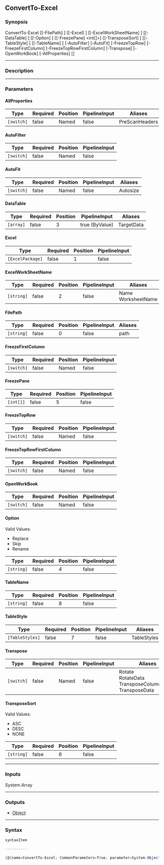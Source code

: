 ConvertTo-Excel
---------------

### Synopsis

ConvertTo-Excel [[-FilePath] <string>] [[-Excel] <ExcelPackage>] [[-ExcelWorkSheetName] <string>] [[-DataTable] <array>] [[-Option] <string>] [[-FreezePane] <int[]>] [[-TransposeSort] <string>] [[-TableStyle] <TableStyles>] [[-TableName] <string>] [-AutoFilter] [-AutoFit] [-FreezeTopRow] [-FreezeFirstColumn] [-FreezeTopRowFirstColumn] [-Transpose] [-OpenWorkBook] [-AllProperties] [<CommonParameters>]

---

### Description

---

### Parameters
#### **AllProperties**

|Type      |Required|Position|PipelineInput|Aliases       |
|----------|--------|--------|-------------|--------------|
|`[switch]`|false   |Named   |false        |PreScanHeaders|

#### **AutoFilter**

|Type      |Required|Position|PipelineInput|
|----------|--------|--------|-------------|
|`[switch]`|false   |Named   |false        |

#### **AutoFit**

|Type      |Required|Position|PipelineInput|Aliases |
|----------|--------|--------|-------------|--------|
|`[switch]`|false   |Named   |false        |Autosize|

#### **DataTable**

|Type     |Required|Position|PipelineInput |Aliases   |
|---------|--------|--------|--------------|----------|
|`[array]`|false   |3       |true (ByValue)|TargetData|

#### **Excel**

|Type            |Required|Position|PipelineInput|
|----------------|--------|--------|-------------|
|`[ExcelPackage]`|false   |1       |false        |

#### **ExcelWorkSheetName**

|Type      |Required|Position|PipelineInput|Aliases               |
|----------|--------|--------|-------------|----------------------|
|`[string]`|false   |2       |false        |Name<br/>WorksheetName|

#### **FilePath**

|Type      |Required|Position|PipelineInput|Aliases|
|----------|--------|--------|-------------|-------|
|`[string]`|false   |0       |false        |path   |

#### **FreezeFirstColumn**

|Type      |Required|Position|PipelineInput|
|----------|--------|--------|-------------|
|`[switch]`|false   |Named   |false        |

#### **FreezePane**

|Type     |Required|Position|PipelineInput|
|---------|--------|--------|-------------|
|`[int[]]`|false   |5       |false        |

#### **FreezeTopRow**

|Type      |Required|Position|PipelineInput|
|----------|--------|--------|-------------|
|`[switch]`|false   |Named   |false        |

#### **FreezeTopRowFirstColumn**

|Type      |Required|Position|PipelineInput|
|----------|--------|--------|-------------|
|`[switch]`|false   |Named   |false        |

#### **OpenWorkBook**

|Type      |Required|Position|PipelineInput|
|----------|--------|--------|-------------|
|`[switch]`|false   |Named   |false        |

#### **Option**

Valid Values:

* Replace
* Skip
* Rename

|Type      |Required|Position|PipelineInput|
|----------|--------|--------|-------------|
|`[string]`|false   |4       |false        |

#### **TableName**

|Type      |Required|Position|PipelineInput|
|----------|--------|--------|-------------|
|`[string]`|false   |8       |false        |

#### **TableStyle**

|Type           |Required|Position|PipelineInput|Aliases    |
|---------------|--------|--------|-------------|-----------|
|`[TableStyles]`|false   |7       |false        |TableStyles|

#### **Transpose**

|Type      |Required|Position|PipelineInput|Aliases                                                         |
|----------|--------|--------|-------------|----------------------------------------------------------------|
|`[switch]`|false   |Named   |false        |Rotate<br/>RotateData<br/>TransposeColumnsRows<br/>TransposeData|

#### **TransposeSort**

Valid Values:

* ASC
* DESC
* NONE

|Type      |Required|Position|PipelineInput|
|----------|--------|--------|-------------|
|`[string]`|false   |6       |false        |

---

### Inputs
System.Array

---

### Outputs
* [Object](https://learn.microsoft.com/en-us/dotnet/api/System.Object)

---

### Syntax
```PowerShell
syntaxItem
```
```PowerShell
----------
```
```PowerShell
{@{name=ConvertTo-Excel; CommonParameters=True; parameter=System.Object[]}}
```
